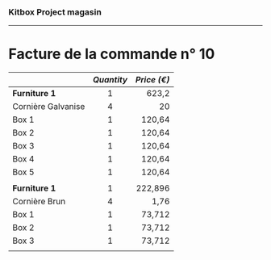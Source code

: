 ### Kitbox Project magasin
---
# Facture de la commande n° 10
||*Quantity*|*Price (€)*|
| -|:-:| -:|
|**Furniture 1**|1|623,2|
|Cornière Galvanise|4|20|
|Box 1|1|120,64|
|Box 2|1|120,64|
|Box 3|1|120,64|
|Box 4|1|120,64|
|Box 5|1|120,64|
|||
|**Furniture 1**|1|222,896|
|Cornière Brun|4|1,76|
|Box 1|1|73,712|
|Box 2|1|73,712|
|Box 3|1|73,712|
|||
